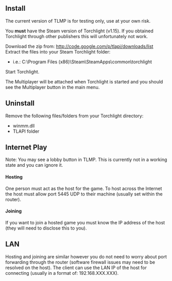 ## Install ##
The current version of TLMP is for testing only, use at your own risk.

You **must** have the Steam version of Torchlight (v1.15). If you obtained Torchlight through other publishers this will unfortunately not work.

Download the zip from: http://code.google.com/p/tlapi/downloads/list
Extract the files into your Steam Torchlight folder:
  * i.e.: C:\Program Files (x86)\Steam\SteamApps\common\torchlight

Start Torchlight.

The Multiplayer will be attached when Torchlight is started and you should see the Multiplayer button in the main menu.

## Uninstall ##
Remove the following files/folders from your Torchlight directory:
  * winmm.dll
  * TLAPI folder

## Internet Play ##
Note: You may see a lobby button in TLMP. This is currently not in a working state and you can ignore it.

#### Hosting ####
One person must act as the host for the game. To host across the Internet the host must allow port 5445 UDP to their machine (usually set within the router).

#### Joining ####
If you want to join a hosted game you must know the IP address of the host (they will need to disclose this to you).

## LAN ##
Hosting and joining are similar however you do not need to worry about port forwarding through the router (software firewall issues may need to be resolved on the host). The client can use the LAN IP of the host for connecting (usually in a format of: 192.168.XXX.XXX).